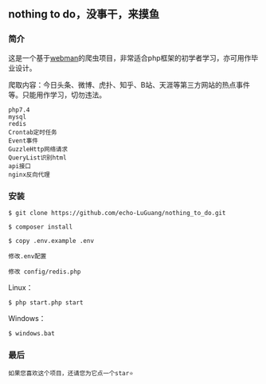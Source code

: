 ## nothing to do，没事干，来摸鱼

### 简介

这是一个基于[webman](https://www.workerman.net/webman)的爬虫项目，非常适合php框架的初学者学习，亦可用作毕业设计。

爬取内容：今日头条、微博、虎扑、知乎、B站、天涯等第三方网站的热点事件等。只能用作学习，切勿违法。

````
php7.4
mysql
redis
Crontab定时任务
Event事件
GuzzleHttp网络请求
QueryList识别html
api接口
nginx反向代理
````

### 安装

```
$ git clone https://github.com/echo-LuGuang/nothing_to_do.git
```

```
$ composer install
```

```
$ copy .env.example .env

修改.env配置

修改 config/redis.php
```

Linux：

```
$ php start.php start
```

Windows：

```
$ windows.bat
```

### 最后

`如果您喜欢这个项目，还请您为它点一个star⭐`